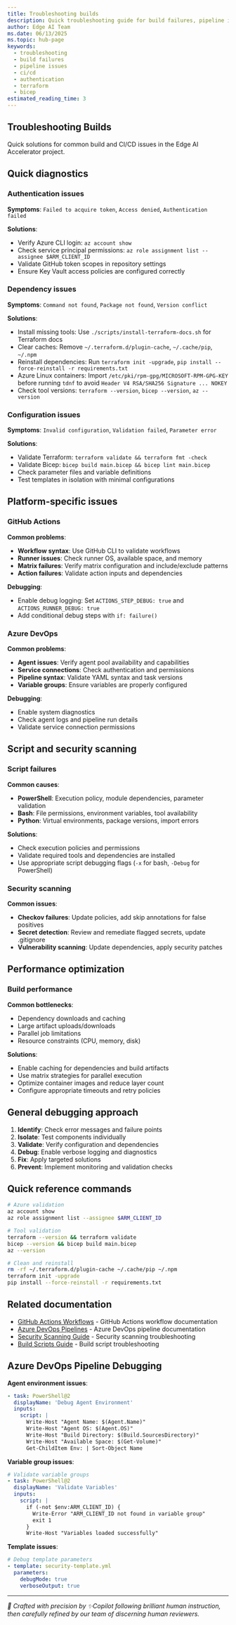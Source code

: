```yaml
---
title: Troubleshooting builds
description: Quick troubleshooting guide for build failures, pipeline issues, and CI/CD problems in the Edge AI Accelerator project.
author: Edge AI Team
ms.date: 06/13/2025
ms.topic: hub-page
keywords:
  - troubleshooting
  - build failures
  - pipeline issues
  - ci/cd
  - authentication
  - terraform
  - bicep
estimated_reading_time: 3
---
```


## Troubleshooting Builds

Quick solutions for common build and CI/CD issues in the Edge AI Accelerator project.

## Quick diagnostics

### Authentication issues

**Symptoms**: `Failed to acquire token`, `Access denied`, `Authentication failed`

**Solutions**:

- Verify Azure CLI login: `az account show`
- Check service principal permissions: `az role assignment list --assignee $ARM_CLIENT_ID`
- Validate GitHub token scopes in repository settings
- Ensure Key Vault access policies are configured correctly

### Dependency issues

**Symptoms**: `Command not found`, `Package not found`, `Version conflict`

**Solutions**:

- Install missing tools: Use `./scripts/install-terraform-docs.sh` for Terraform docs
- Clear caches: Remove `~/.terraform.d/plugin-cache`, `~/.cache/pip`, `~/.npm`
- Reinstall dependencies: Run `terraform init -upgrade`, `pip install --force-reinstall -r requirements.txt`
- Azure Linux containers: Import `/etc/pki/rpm-gpg/MICROSOFT-RPM-GPG-KEY` before running `tdnf` to avoid `Header V4 RSA/SHA256 Signature ... NOKEY`
- Check tool versions: `terraform --version`, `bicep --version`, `az --version`

### Configuration issues

**Symptoms**: `Invalid configuration`, `Validation failed`, `Parameter error`

**Solutions**:

- Validate Terraform: `terraform validate && terraform fmt -check`
- Validate Bicep: `bicep build main.bicep && bicep lint main.bicep`
- Check parameter files and variable definitions
- Test templates in isolation with minimal configurations

## Platform-specific issues

### GitHub Actions

**Common problems**:

- **Workflow syntax**: Use GitHub CLI to validate workflows
- **Runner issues**: Check runner OS, available space, and memory
- **Matrix failures**: Verify matrix configuration and include/exclude patterns
- **Action failures**: Validate action inputs and dependencies

**Debugging**:

- Enable debug logging: Set `ACTIONS_STEP_DEBUG: true` and `ACTIONS_RUNNER_DEBUG: true`
- Add conditional debug steps with `if: failure()`

### Azure DevOps

**Common problems**:

- **Agent issues**: Verify agent pool availability and capabilities
- **Service connections**: Check authentication and permissions
- **Pipeline syntax**: Validate YAML syntax and task versions
- **Variable groups**: Ensure variables are properly configured

**Debugging**:

- Enable system diagnostics
- Check agent logs and pipeline run details
- Validate service connection permissions

## Script and security scanning

### Script failures

**Common causes**:

- **PowerShell**: Execution policy, module dependencies, parameter validation
- **Bash**: File permissions, environment variables, tool availability
- **Python**: Virtual environments, package versions, import errors

**Solutions**:

- Check execution policies and permissions
- Validate required tools and dependencies are installed
- Use appropriate script debugging flags (`-x` for bash, `-Debug` for PowerShell)

### Security scanning

**Common issues**:

- **Checkov failures**: Update policies, add skip annotations for false positives
- **Secret detection**: Review and remediate flagged secrets, update .gitignore
- **Vulnerability scanning**: Update dependencies, apply security patches

## Performance optimization

### Build performance

**Common bottlenecks**:

- Dependency downloads and caching
- Large artifact uploads/downloads
- Parallel job limitations
- Resource constraints (CPU, memory, disk)

**Solutions**:

- Enable caching for dependencies and build artifacts
- Use matrix strategies for parallel execution
- Optimize container images and reduce layer count
- Configure appropriate timeouts and retry policies

## General debugging approach

1. **Identify**: Check error messages and failure points
2. **Isolate**: Test components individually
3. **Validate**: Verify configuration and dependencies
4. **Debug**: Enable verbose logging and diagnostics
5. **Fix**: Apply targeted solutions
6. **Prevent**: Implement monitoring and validation checks

## Quick reference commands

```bash
# Azure validation
az account show
az role assignment list --assignee $ARM_CLIENT_ID

# Tool validation
terraform --version && terraform validate
bicep --version && bicep build main.bicep
az --version

# Clean and reinstall
rm -rf ~/.terraform.d/plugin-cache ~/.cache/pip ~/.npm
terraform init -upgrade
pip install --force-reinstall -r requirements.txt
```

## Related documentation

- [GitHub Actions Workflows](./github-actions.md) - GitHub Actions workflow documentation
- [Azure DevOps Pipelines](./azure-devops.md) - Azure DevOps pipeline documentation
- [Security Scanning Guide](./security-scanning.md) - Security scanning troubleshooting
- [Build Scripts Guide](./build-scripts.md) - Build script troubleshooting

## Azure DevOps Pipeline Debugging

**Agent environment issues**:

```yaml
- task: PowerShell@2
  displayName: 'Debug Agent Environment'
  inputs:
    script: |
      Write-Host "Agent Name: $(Agent.Name)"
      Write-Host "Agent OS: $(Agent.OS)"
      Write-Host "Build Directory: $(Build.SourcesDirectory)"
      Write-Host "Available Space: $(Get-Volume)"
      Get-ChildItem Env: | Sort-Object Name
```

**Variable group issues**:

```yaml
# Validate variable groups
- task: PowerShell@2
  displayName: 'Validate Variables'
  inputs:
    script: |
      if (-not $env:ARM_CLIENT_ID) {
        Write-Error "ARM_CLIENT_ID not found in variable group"
        exit 1
      }
      Write-Host "Variables loaded successfully"
```

**Template issues**:

```yaml
# Debug template parameters
- template: security-template.yml
  parameters:
    debugMode: true
    verboseOutput: true
```

---

*🤖 Crafted with precision by ✨Copilot following brilliant human instruction,
then carefully refined by our team of discerning human reviewers.*
